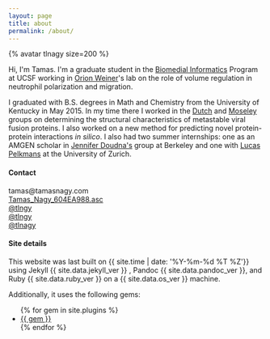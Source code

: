 ```yaml
---
layout: page
title: about
permalink: /about/
---
```


{% avatar tlnagy size=200 %}

Hi, I'm Tamas. I'm a graduate student in the
[Biomedial Informatics](http://bmi.ucsf.edu) Program at UCSF working in
[Orion Weiner](http://cvri.ucsf.edu/~weiner/)'s lab on the role
of volume regulation in neutrophil polarization and migration.

I graduated with B.S. degrees in Math and Chemistry from the University of
Kentucky in May 2015. In my time there I worked in the
[Dutch](http://biochemistry.med.uky.edu/users/rdutc2) and
[Moseley](http://bioinformatics.cesb.uky.edu/) groups on determining the
structural characteristics of metastable viral fusion proteins. I also worked on
a new method for predicting novel protein-protein interactions *in silico*. I
also had two summer internships: one as an AMGEN scholar in
[Jennifer Doudna's](http://doudna.berkeley.edu/) group at Berkeley and one with
[Lucas Pelkmans](http://pelkmanslab.org/) at the University of Zurich.


#### Contact

<i class="fa fa-envelope fa-fw"></i> <span style="unicode-bidi:bidi-override; direction: rtl;">moc.ygansamat@samat</span><br>
<i class="fa fa-lock fa-fw"></i> <a href="/misc/Tamas_Nagy_604EA988.asc">Tamas_Nagy_604EA988.asc</a><br>
<i class="fa fa-twitter fa-fw"></i> [\@tlngy](https://twitter.com/tlngy)<br>
<i class="fa fa-instagram fa-fw"></i> [\@tlngy](https://instagram.com/tlngy)<br>
<i class="fa fa-github fa-fw"></i> [\@tlnagy](https://github.com/tlnagy/)<br>



#### Site details

This website was last built on {{ site.time | date: '%Y-%m-%d %T %Z'}} using
<span class="prog-info">Jekyll {{ site.data.jekyll_ver }} </span>,
<span class="prog-info">Pandoc {{ site.data.pandoc_ver }}</span>, and
<span class="prog-info">Ruby {{ site.data.ruby_ver }}</span> on a
<span class="prog-info">{{ site.data.os_ver }}</span> machine.

Additionally, it uses the following gems:

<ul>
{% for gem in site.plugins %}
<li><a href="https://rubygems.org/gems/{{ gem }}">{{ gem }}</a></li>
{% endfor %}
</ul>
